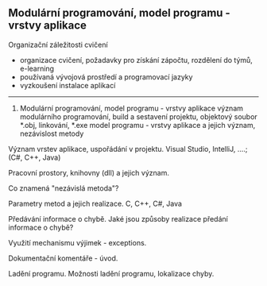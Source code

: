 Modulární programování, model programu - vrstvy aplikace
------------------------------------------------------------

Organizační záležitosti cvičení
- organizace cvičení, požadavky pro získání zápočtu, rozdělení do týmů, e-learning
- používaná vývojová prostředí a programovací jazyky
- vyzkoušení instalace aplikací
-------------

1. Modulární programování, model programu - vrstvy aplikace
význam modulárního programování, build a sestavení projektu, objektový soubor *.obj, linkování, *.exe
model programu - vrstvy aplikace a jejich význam, nezávislost metody

Význam vrstev aplikace, uspořádání v projektu.
	Visual Studio, IntelliJ, ....; (C#, C++, Java)

Pracovní prostory, knihovny (dll) a jejich význam.

Co znamená "nezávislá metoda"?

Parametry metod a jejich realizace.
	C, C++, C#, Java

Předávání informace o chybě.
	Jaké jsou způsoby realizace předání informace o chybě?

Využití mechanismu výjimek - exceptions.

Dokumentační komentáře - úvod. 

Ladění programu. 
	Možnosti ladění programu, lokalizace chyby.






